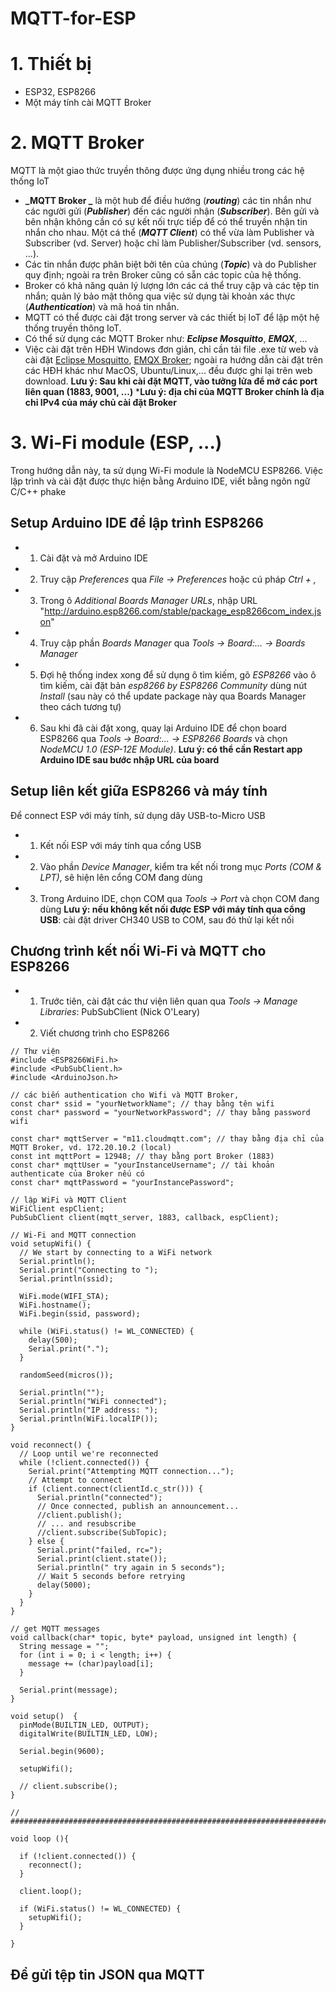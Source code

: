 # MQTT-for-ESP

# **1. Thiết bị**
- ESP32, ESP8266
- Một máy tính cài MQTT Broker

# **2. MQTT Broker**
MQTT là một giao thức truyền thông được ứng dụng nhiều trong các hệ thống IoT
- **_MQTT Broker _** là một hub để điều hướng (**_routing_**) các tin nhắn như các người gửi (**_Publisher_**) đến các người nhận (**_Subscriber_**). Bên gửi và bên nhận không cần có sự kết nối trực tiếp để có thể truyền nhận tin nhắn cho nhau. Một cá thể (**_MQTT Client_**) có thể vừa làm Publisher và Subscriber (vd. Server) hoặc chỉ làm Publisher/Subscriber (vd. sensors, ...).
- Các tin nhắn được phân biệt bởi tên của chúng (**_Topic_**) và do Publisher quy định; ngoài ra trên Broker cũng có sẵn các topic của hệ thống. 
- Broker có khả năng quản lý lượng lớn các cá thể truy cập và các tệp tin nhắn; quản lý bảo mật thông qua việc sử dụng tài khoản xác thực (**_Authentication_**) và mã hoá tin nhắn. 
- MQTT có thể được cài đặt trong server và các thiết bị IoT để lập một hệ thống truyền thông IoT. 
- Có thể sử dụng các MQTT Broker như: **_Eclipse Mosquitto_**, **_EMQX_**, ...
- Việc cài đặt trên HĐH Windows đơn giản, chỉ cần tải file .exe từ web và cài đặt [Eclipse Mosquitto](https://mosquitto.org/download/), [EMQX Broker](https://www.emqx.io/downloads); ngoài ra hướng dẫn cài đặt trên các HĐH khác như MacOS, Ubuntu/Linux,... đều được ghi lại trên web download.
**Lưu ý: Sau khi cài đặt MQTT, vào tưởng lửa để mở các port liên quan (1883, 9001, ...)**
***Lưu ý: địa chỉ của MQTT Broker chính là địa chỉ IPv4 của máy chủ cài đặt Broker**

# **3. Wi-Fi module (ESP, ...)**
Trong hướng dẫn này, ta sử dụng Wi-Fi module là NodeMCU ESP8266. Việc lập trình và cài đặt được thực hiện bằng Arduino IDE, viết bằng ngôn ngữ C/C++ phake

## Setup Arduino IDE để lập trình ESP8266
- 1. Cài đặt và mở Arduino IDE
- 2. Truy cập _Preferences_ qua _File -> Preferences_ hoặc cú pháp _Ctrl + ,_
- 3. Trong ô _Additional Boards Manager URLs_, nhập URL "http://arduino.esp8266.com/stable/package_esp8266com_index.json"
- 4. Truy cập phần _Boards Manager_ qua _Tools -> Board:... -> Boards Manager_
- 5. Đợi hệ thống index xong để sử dụng ô tìm kiếm, gõ _ESP8266_ vào ô tìm kiếm, cài đặt bản _esp8266 by ESP8266 Community_ dùng nút _Install_ (sau này có thể update package này qua Boards Manager theo cách tương tự)
- 6. Sau khi đã cài đặt xong, quay lại Arduino IDE để chọn board ESP8266 qua _Tools -> Board:... -> ESP8266 Boards_ và chọn _NodeMCU 1.0 (ESP-12E Module)_. 
**Lưu ý: có thể cần Restart app Arduino IDE sau bước nhập URL của board**

## Setup liên kết giữa ESP8266 và máy tính
Để connect ESP với máy tính, sử dụng dây USB-to-Micro USB
- 1. Kết nối ESP với máy tính qua cổng USB 
- 2. Vào phần _Device Manager_, kiểm tra kết nối trong mục _Ports (COM & LPT)_, sẽ hiện lên cổng COM đang dùng
- 3. Trong Arduino IDE, chọn COM qua _Tools -> Port_ và chọn COM đang dùng
**Lưu ý: nếu không kết nối được ESP với máy tính qua cổng USB**: cài đặt driver CH340 USB to COM, sau đó thử lại kết nối

## Chương trình kết nối Wi-Fi và MQTT cho ESP8266
- 1. Trước tiên, cài đặt các thư viện liên quan qua _Tools -> Manage Libraries_: PubSubClient (Nick O'Leary)
- 2. Viết chương trình cho ESP8266
```
// Thư viện
#include <ESP8266WiFi.h>
#include <PubSubClient.h>
#include <ArduinoJson.h>

// các biến authentication cho Wifi và MQTT Broker, 
const char* ssid = "yourNetworkName"; // thay bằng tên wifi
const char* password = "yourNetworkPassword"; // thay bằng password wifi
 
const char* mqttServer = "m11.cloudmqtt.com"; // thay bằng địa chỉ của MQTT Broker, vd. 172.20.10.2 (local)
const int mqttPort = 12948; // thay bằng port Broker (1883)
const char* mqttUser = "yourInstanceUsername"; // tài khoản authenticate của Broker nếu có
const char* mqttPassword = "yourInstancePassword";

// lập WiFi và MQTT Client
WiFiClient espClient;
PubSubClient client(mqtt_server, 1883, callback, espClient);

// Wi-Fi and MQTT connection 
void setupWifi() {
  // We start by connecting to a WiFi network
  Serial.println();
  Serial.print("Connecting to ");
  Serial.println(ssid);

  WiFi.mode(WIFI_STA);
  WiFi.hostname();
  WiFi.begin(ssid, password);

  while (WiFi.status() != WL_CONNECTED) {
    delay(500);
    Serial.print(".");
  }

  randomSeed(micros());

  Serial.println("");
  Serial.println("WiFi connected");
  Serial.println("IP address: ");
  Serial.println(WiFi.localIP());
}

void reconnect() {
  // Loop until we're reconnected
  while (!client.connected()) {
    Serial.print("Attempting MQTT connection...");
    // Attempt to connect
    if (client.connect(clientId.c_str())) {
      Serial.println("connected");
      // Once connected, publish an announcement...
      //client.publish();
      // ... and resubscribe
      //client.subscribe(SubTopic);
    } else {
      Serial.print("failed, rc=");
      Serial.print(client.state());
      Serial.println(" try again in 5 seconds");
      // Wait 5 seconds before retrying
      delay(5000);
    }
  }
}

// get MQTT messages
void callback(char* topic, byte* payload, unsigned int length) {
  String message = "";
  for (int i = 0; i < length; i++) {
    message += (char)payload[i];
  }

  Serial.print(message);
}

void setup()  {
  pinMode(BUILTIN_LED, OUTPUT);
  digitalWrite(BUILTIN_LED, LOW);
  
  Serial.begin(9600);

  setupWifi();  

  // client.subscribe();
}

// ###############################################################################

void loop (){
   
  if (!client.connected()) {
    reconnect();
  }

  client.loop();

  if (WiFi.status() != WL_CONNECTED) {
    setupWifi();
  }
  
}
```

## Để gửi tệp tin JSON qua MQTT
